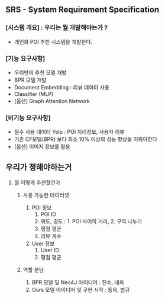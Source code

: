 ## SRS - System Requirement Specification

### [시스템 개요] : 우리는 뭘 개발해야는가 ?
- 개인화 POI 추천 시스템을 개발한다.

### [기능 요구사항]
- 우리만의 추천 모델 개발
- BPR 모델 개발
- Document Embedding : 리뷰 데이터 사용
- Classifier (MLP)
- [옵션] Graph Attention Network

### [비기능 요구사항]
- 필수 사용 데이터 Yelp : POI 지리정보, 사용자 리뷰
- 기존 CF모델(BPR) 보다 최소 10% 이상의 성능 향상을 이뤄야한다
- [옵션] 이미지 정보를 활용

## 우리가 정해야하는거

1. 뭘 어떻게 추천할건가
    1. 사용 가능한 데이터셋
        1. POI 정보
            1. POI ID
            2. 위도, 경도 : 1. POI 사이의 거리, 2. 구역 나누기
            3. 평점 평균
            4. 리뷰 개수
        2. User 정보
            1. User ID
            2. 평점 평균

    2. 역할 분담
        1. BPR 모델 및 Neo4J 아이디어 : 진수, 태희
        2. Ours 모델 아이디어 및 구현 시작 : 동욱, 범규
        

